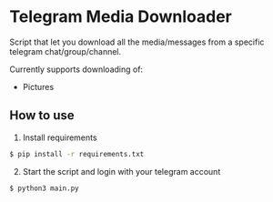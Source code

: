 # Telegram Media Downloader #

Script that let you download all the media/messages from a specific telegram chat/group/channel.

Currently supports downloading of:

* Pictures

## How to use ##

1. Install requirements

```bash
$ pip install -r requirements.txt
```

2. Start the script and login with your telegram account

```bash
$ python3 main.py
```